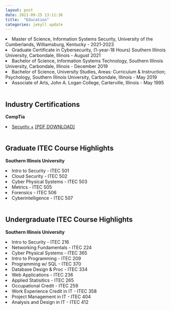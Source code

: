 ```yaml
---
layout: post
date: 2021-09-25 13:11:36
title:  "Education"
categories: jekyll update
---
```

<li>Master of Science, Information Systems Security, University of the Cumberlands, Williamsburg, Kentucky - 2021-2023 
</li>

<li>Graduate Certificate in Cybersecurity, (1-year-18 Hours) Southern Illinois University, Carbondale, Illinois - August 2021  
</li>

<li>Bachelor of Science, Information Systems Technology, Southern Illinois University, Carbondale, Illinois -  December 2019
</li>

<li>Bachelor of Science, University Studies, Areas: Curriculum & Instruction; Psychology,  Southern Illinois University, Carbondale, Illinois - May 2019
</li>

<li> Associate of Arts, John A. Logan College, Carterville, Illinois - May 1995
</li>
<br>

Industry Certifications
---
**CompTia**
<li> <a href="https://www.credly.com/badges/575ce827-82b6-4e5c-b59e-4860ae926356/linked_in_profile">Security +</a> 
<a href="https://jmillersiu.github.io/assets/security.pdf" download>[PDF DOWNLOAD]</a></li>
<br>

Graduate ITEC Course Highlights 
---
**Southern Illinois University**
<li>Intro to Security - ITEC 501</li>
<li>Cloud Security - ITEC 502</li>
<li>Cyber Physical Systems - ITEC 503</li>
<li>Metrics - ITEC 505</li>
<li>Forensics - ITEC 506</li>
<li>Cyberintelligence - ITEC 507</li>
<br>

Undergraduate ITEC Course Highlights
---
**Southern Illinois University**
<li>Intro to Security - ITEC 216</li>
<li>Networking Fundamentals - ITEC 224</li>
<li>Cyber Physical Systems - ITEC 365</li>
<li>Intro to Programming - ITEC 209</li>
<li>Programming w/ SQL - ITEC 370</li>
<li>Database Design & Proc - ITEC 334</li>
<li>Web Applications - ITEC 236</li>
<li>Applied Statisitics - ITEC 265</li>
<li>Occupational Credit - ITEC 259</li>
<li>Work Experience Credit in IT - ITEC 358</li>
<li>Project Management in IT - ITEC 404</li>
<li>Analysis and Design in IT - ITEC 412</li>
<br>




